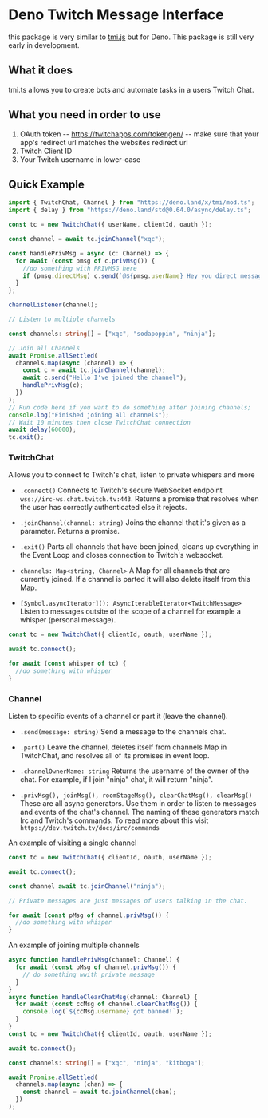 # Deno Twitch Message Interface

this package is very similar to [tmi.js](https://github.com/tmijs/tmi.js) but for Deno. This package is still very early in development.

## What it does

tmi.ts allows you to create bots and automate tasks in a users Twitch Chat.

## What you need in order to use

1. OAuth token -- https://twitchapps.com/tokengen/ -- make sure that your app's redirect url matches the websites redirect url
2. Twitch Client ID
3. Your Twitch username in lower-case

## Quick Example

```typescript
import { TwitchChat, Channel } from "https://deno.land/x/tmi/mod.ts";
import { delay } from "https://deno.land/std@0.64.0/async/delay.ts";

const tc = new TwitchChat({ userName, clientId, oauth });

const channel = await tc.joinChannel("xqc");

const handlePrivMsg = async (c: Channel) => {
  for await (const pmsg of c.privMsg()) {
    //do something with PRIVMSG here
    if (pmsg.directMsg) c.send(`@${pmsg.userName} Hey you direct messaged me!`);
  }
};

channelListener(channel);

// Listen to multiple channels

const channels: string[] = ["xqc", "sodapoppin", "ninja"];

// Join all Channels
await Promise.allSettled(
  channels.map(async (channel) => {
    const c = await tc.joinChannel(channel);
    await c.send("Hello I've joined the channel");
    handlePrivMsg(c);
  })
);
// Run code here if you want to do something after joining channels;
console.log("Finished joining all channels");
// Wait 10 minutes then close TwitchChat connection
await delay(60000);
tc.exit();
```

### TwitchChat

Allows you to connect to Twitch's chat, listen to private whispers and more

- `.connect()`
  Connects to Twitch's secure WebSocket endpoint `wss://irc-ws.chat.twitch.tv:443`.
  Returns a promise that resolves when the user has correctly authenticated else it rejects.

- `.joinChannel(channel: string)`
  Joins the channel that it's given as a parameter.
  Returns a promise.

- `.exit()`
  Parts all channels that have been joined, cleans up everything in the Event Loop
  and closes connection to Twitch's websocket.

- `channels: Map<string, Channel>`
  A Map for all channels that are currently joined.
  If a channel is parted it will also delete itself from this Map.

- `[Symbol.asyncIterator](): AsyncIterableIterator<TwitchMessage>`
  Listen to messages outsite of the scope of a channel for example a whisper (personal message).

```typescript
const tc = new TwitchChat({ clientId, oauth, userName });

await tc.connect();

for await (const whisper of tc) {
  //do something with whisper
}
```

### Channel

Listen to specific events of a channel or part it (leave the channel).

- `.send(message: string)`
  Send a message to the channels chat.

- `.part()`
  Leave the channel, deletes itself from channels Map in TwitchChat, and resolves all of its promises in event loop.

- `.channelOwnerName: string`
  Returns the username of the owner of the chat. For example, if I join "ninja" chat, it will return "ninja".

- `.privMsg(), joinMsg(), roomStageMsg(), clearChatMsg(), clearMsg()`
  These are all async generators. Use them in order to listen to messages and events of the chat's channel.
  The naming of these generators match Irc and Twitch's commands. To read more about this visit `https://dev.twitch.tv/docs/irc/commands`

An example of visiting a single channel

```typescript
const tc = new TwitchChat({ clientId, oauth, userName });

await tc.connect();

const channel await tc.joinChannel("ninja");

// Private messages are just messages of users talking in the chat.

for await (const pMsg of channel.privMsg()) {
  //do something with whisper
}
```

An example of joining multiple channels

```typescript
async function handlePrivMsg(channel: Channel) {
  for await (const pMsg of channel.privMsg()) {
    // do something wwith private message
  }
}
async function handleClearChatMsg(channel: Channel) {
  for await (const ccMsg of channel.clearChatMsg()) {
    console.log(`${ccMsg.username} got banned!`);
  }
}
const tc = new TwitchChat({ clientId, oauth, userName });

await tc.connect();

const channels: string[] = ["xqc", "ninja", "kitboga"];

await Promise.allSettled(
  channels.map(async (chan) => {
    const channel = await tc.joinChannel(chan);
  })
);
```
